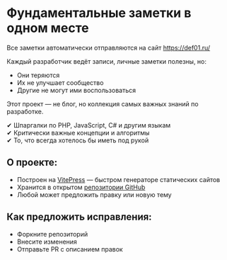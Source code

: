 # Фундаментальные заметки в одном месте

Все заметки автоматически отправляются на сайт <a href="https://def01.ru/" target="_blank">https://def01.ru/</a>

Каждый разработчик ведёт записи, личные заметки полезны, но:
- Они теряются
- Их не улучшает сообщество
- Другие не могут ими воспользоваться

Этот проект — не блог, но коллекция самых важных знаний по разработке.

✔ Шпаргалки по PHP, JavaScript, C# и другим языкам  
✔ Критически важные концепции и алгоритмы  
✔ То, что всегда хотелось бы иметь под рукой

## О проекте:

- Построен на [VitePress](https://vitepress.dev/) — быстром генераторе статических сайтов
- Хранится в открытом [репозитории GitHub](https://github.com/defx01/docs)
- Любой может предложить правку или новую тему

## Как предложить исправления:

- Форкните репозиторий
- Внесите изменения
- Отправьте PR с описанием правок